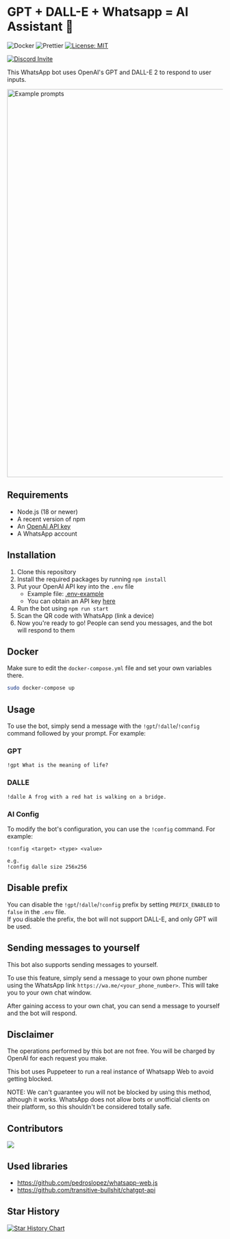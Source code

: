 # GPT + DALL-E + Whatsapp = AI Assistant 🚀

![Docker](https://github.com/askrella/whatsapp-chatgpt/actions/workflows/docker.yml/badge.svg)
![Prettier](https://github.com/askrella/whatsapp-chatgpt/actions/workflows/prettier.yml/badge.svg)
[![License: MIT](https://img.shields.io/badge/License-MIT-yellow.svg)](https://opensource.org/licenses/MIT)

[![Discord Invite](https://dcbadge.vercel.app/api/server/9VJaRXKwd3)](https://discord.gg/9VJaRXKwd3)

This WhatsApp bot uses OpenAI's GPT and DALL-E 2 to respond to user inputs.

<img width="904" alt="Example prompts" src="https://user-images.githubusercontent.com/6507938/219959783-96cac29a-d786-4586-a1fc-4dca827c4344.png">

## Requirements

-   Node.js (18 or newer)
-   A recent version of npm
-   An [OpenAI API key](https://beta.openai.com/signup)
-   A WhatsApp account

## Installation

1. Clone this repository
2. Install the required packages by running `npm install`
3. Put your OpenAI API key into the `.env` file
    - Example file: [.env-example](https://github.com/askrella/whatsapp-chatgpt/blob/master/.env-example)
    - You can obtain an API key [here](https://platform.openai.com/account/api-keys)
4. Run the bot using `npm run start`
5. Scan the QR code with WhatsApp (link a device)
6. Now you're ready to go! People can send you messages, and the bot will respond to them

## Docker

Make sure to edit the `docker-compose.yml` file and set your own variables there.

```sh
sudo docker-compose up
```

## Usage

To use the bot, simply send a message with the `!gpt`/`!dalle`/`!config` command followed by your prompt. For example:

### GPT

```
!gpt What is the meaning of life?
```

### DALLE

```
!dalle A frog with a red hat is walking on a bridge.
```

### AI Config

To modify the bot's configuration, you can use the `!config` command. For example:

```
!config <target> <type> <value>

e.g.
!config dalle size 256x256
```

## Disable prefix

You can disable the `!gpt`/`!dalle`/`!config` prefix by setting `PREFIX_ENABLED` to `false` in the `.env` file.<br/>
If you disable the prefix, the bot will not support DALL-E, and only GPT will be used.

## Sending messages to yourself

This bot also supports sending messages to yourself.

To use this feature, simply send a message to your own phone number using the WhatsApp link `https://wa.me/<your_phone_number>`.
This will take you to your own chat window.

After gaining access to your own chat, you can send a message to yourself and the bot will respond.

## Disclaimer

The operations performed by this bot are not free. You will be charged by OpenAI for each request you make.

This bot uses Puppeteer to run a real instance of Whatsapp Web to avoid getting blocked.

NOTE: We can't guarantee you will not be blocked by using this method, although it works.
WhatsApp does not allow bots or unofficial clients on their platform, so this shouldn't be considered totally safe.

## Contributors

<a href="https://github.com/askrella/whatsapp-chatgpt/graphs/contributors">
  <img src="https://contrib.rocks/image?repo=askrella/whatsapp-chatgpt" />
</a>

## Used libraries

-   https://github.com/pedroslopez/whatsapp-web.js
-   https://github.com/transitive-bullshit/chatgpt-api

## Star History

[![Star History Chart](https://api.star-history.com/svg?repos=askrella/whatsapp-chatgpt&type=Date)](https://star-history.com/#askrella/whatsapp-chatgpt&Date)
